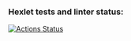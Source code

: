 ### Hexlet tests and linter status:
[![Actions Status](https://github.com/mn81566/frontend-project-lvl4/workflows/hexlet-check/badge.svg)](https://github.com/mn81566/frontend-project-lvl4/actions)